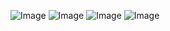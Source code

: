 ![Image](https://github.com/user-attachments/assets/740e8386-f5b6-4a46-97d6-d7ad49c93a6c)
![Image](https://github.com/user-attachments/assets/6dfbc134-c9b2-4710-bbe7-03cf681b96d7)
![Image](https://github.com/user-attachments/assets/207b86ca-1600-40dd-9284-88bdf5d90fd2)
![Image](https://github.com/user-attachments/assets/2c8247f1-08d5-4d26-b7e4-9845628530a6)
